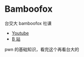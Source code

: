 # Bamboofox

台交大 bamboofox 社课

- [Youtube](https://www.youtube.com/c/BambooFox/videos)
- [B 站](https://www.bilibili.com/video/BV1Db411y7g8)

pwn 的基础知识，看完这个再看台大的